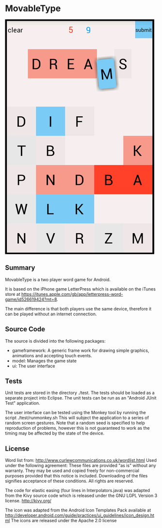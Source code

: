MovableType
===========

![Alt text](screenshot.png "Screenshot")

Summary
-------

MovableType is a two player word game for Android.

It is based on the iPhone game LetterPress which is available on the iTunes 
store at https://itunes.apple.com/gb/app/letterpress-word-game/id526619424?mt=8.

The main difference is that both players use the same device, therefore 
it can be played without an internet connection.

Source Code
-----------

The source is divided into the following packages:

- gameframework: A generic frame work for drawing simple graphics, animations and accepting touch events.
- model: Manages the game state
- ui: The user interface

Tests
-----

Unit tests are stored in the directory ./test. The tests should be loaded as a separate
project into Eclipse. The unit tests can be run as an "Android JUnit Test" application.

The user interface can be tested using the Monkey tool by running the script ./test/runmonkey.sh
This will subject the application to a series of random screen gestures. Note that a
random seed is specified to help reproduction of problems, however this is not guaranteed
to work as the timing may be affected by the state of the device.

License
-------

Word list from: http://www.curlewcommunications.co.uk/wordlist.html Used under the
following agreement: These files are provided "as is" without any warranty. They may be
used and copied freely for non-commercial purposes provided that this notice is included.
Downloading of the files signifies acceptance of these conditions. All rights are
reserved.

The code for elastic easing (four lines in Interpolators.java) was adapted from the Kivy
source code which is released under the GNU LGPL Version 3 license. http://kivy.org/

The icon was adapted from the  Android Icon Templates Pack available at
http://developer.android.com/guide/practices/ui_guidelines/icon_design.html
The icons are released under the Apache 2.0 license